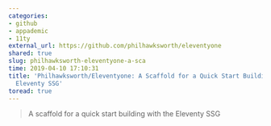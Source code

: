 ```yaml
---
categories:
- github
- appademic
- 11ty
external_url: https://github.com/philhawksworth/eleventyone
shared: true
slug: philhawksworth-eleventyone-a-sca
time: 2019-04-10 17:10:31
title: 'Philhawksworth/Eleventyone: A Scaffold for a Quick Start Building With the
  Eleventy SSG'
toread: true
---
```


> A scaffold for a quick start building with the Eleventy SSG